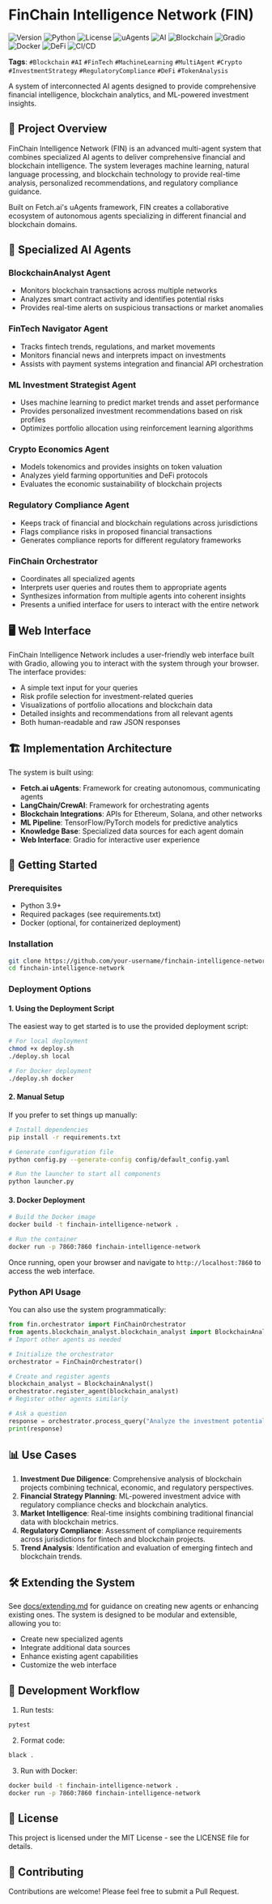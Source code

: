 # FinChain Intelligence Network (FIN)

![Version](https://img.shields.io/badge/version-0.2.0-blue)
![Python](https://img.shields.io/badge/python-3.9%2B-blue)
![License](https://img.shields.io/badge/license-MIT-green)
![uAgents](https://img.shields.io/badge/uAgents-0.6.0-orange)
![AI](https://img.shields.io/badge/AI-Powered-brightgreen)
![Blockchain](https://img.shields.io/badge/Blockchain-Analytics-blueviolet)
![Gradio](https://img.shields.io/badge/Gradio-UI-ff69b4)
![Docker](https://img.shields.io/badge/Docker-Ready-blue)
![DeFi](https://img.shields.io/badge/DeFi-Analytics-yellow)
![CI/CD](https://img.shields.io/badge/CI%2FCD-GitHub_Actions-lightgrey)


**Tags**: `#Blockchain` `#AI` `#FinTech` `#MachineLearning` `#MultiAgent` `#Crypto` `#InvestmentStrategy` `#RegulatoryCompliance` `#DeFi` `#TokenAnalysis`

A system of interconnected AI agents designed to provide comprehensive financial intelligence, blockchain analytics, and ML-powered investment insights.

## 🌟 Project Overview

FinChain Intelligence Network (FIN) is an advanced multi-agent system that combines specialized AI agents to deliver comprehensive financial and blockchain intelligence. The system leverages machine learning, natural language processing, and blockchain technology to provide real-time analysis, personalized recommendations, and regulatory compliance guidance.

Built on Fetch.ai's uAgents framework, FIN creates a collaborative ecosystem of autonomous agents specializing in different financial and blockchain domains.

## 🤖 Specialized AI Agents

### BlockchainAnalyst Agent
- Monitors blockchain transactions across multiple networks
- Analyzes smart contract activity and identifies potential risks
- Provides real-time alerts on suspicious transactions or market anomalies

### FinTech Navigator Agent
- Tracks fintech trends, regulations, and market movements
- Monitors financial news and interprets impact on investments
- Assists with payment systems integration and financial API orchestration

### ML Investment Strategist Agent
- Uses machine learning to predict market trends and asset performance
- Provides personalized investment recommendations based on risk profiles
- Optimizes portfolio allocation using reinforcement learning algorithms

### Crypto Economics Agent
- Models tokenomics and provides insights on token valuation
- Analyzes yield farming opportunities and DeFi protocols
- Evaluates the economic sustainability of blockchain projects

### Regulatory Compliance Agent
- Keeps track of financial and blockchain regulations across jurisdictions
- Flags compliance risks in proposed financial transactions
- Generates compliance reports for different regulatory frameworks

### FinChain Orchestrator
- Coordinates all specialized agents
- Interprets user queries and routes them to appropriate agents
- Synthesizes information from multiple agents into coherent insights
- Presents a unified interface for users to interact with the entire network

## 🖥️ Web Interface

FinChain Intelligence Network includes a user-friendly web interface built with Gradio, allowing you to interact with the system through your browser. The interface provides:

- A simple text input for your queries
- Risk profile selection for investment-related queries
- Visualizations of portfolio allocations and blockchain data
- Detailed insights and recommendations from all relevant agents
- Both human-readable and raw JSON responses

## 🏗️ Implementation Architecture

The system is built using:
- **Fetch.ai uAgents**: Framework for creating autonomous, communicating agents
- **LangChain/CrewAI**: Framework for orchestrating agents
- **Blockchain Integrations**: APIs for Ethereum, Solana, and other networks
- **ML Pipeline**: TensorFlow/PyTorch models for predictive analytics
- **Knowledge Base**: Specialized data sources for each agent domain
- **Web Interface**: Gradio for interactive user experience

## 🚀 Getting Started

### Prerequisites
- Python 3.9+
- Required packages (see requirements.txt)
- Docker (optional, for containerized deployment)

### Installation

```bash
git clone https://github.com/your-username/finchain-intelligence-network.git
cd finchain-intelligence-network
```

### Deployment Options

#### 1. Using the Deployment Script

The easiest way to get started is to use the provided deployment script:

```bash
# For local deployment
chmod +x deploy.sh
./deploy.sh local

# For Docker deployment
./deploy.sh docker
```

#### 2. Manual Setup

If you prefer to set things up manually:

```bash
# Install dependencies
pip install -r requirements.txt

# Generate configuration file
python config.py --generate-config config/default_config.yaml

# Run the launcher to start all components
python launcher.py
```

#### 3. Docker Deployment

```bash
# Build the Docker image
docker build -t finchain-intelligence-network .

# Run the container
docker run -p 7860:7860 finchain-intelligence-network
```

Once running, open your browser and navigate to `http://localhost:7860` to access the web interface.

### Python API Usage

You can also use the system programmatically:

```python
from fin.orchestrator import FinChainOrchestrator
from agents.blockchain_analyst.blockchain_analyst import BlockchainAnalyst
# Import other agents as needed

# Initialize the orchestrator
orchestrator = FinChainOrchestrator()

# Create and register agents
blockchain_analyst = BlockchainAnalyst()
orchestrator.register_agent(blockchain_analyst)
# Register other agents similarly

# Ask a question
response = orchestrator.process_query("Analyze the investment potential of Ethereum DeFi projects")
print(response)
```

## 📊 Use Cases

1. **Investment Due Diligence**: Comprehensive analysis of blockchain projects combining technical, economic, and regulatory perspectives.
2. **Financial Strategy Planning**: ML-powered investment advice with regulatory compliance checks and blockchain analytics.
3. **Market Intelligence**: Real-time insights combining traditional financial data with blockchain metrics.
4. **Regulatory Compliance**: Assessment of compliance requirements across jurisdictions for fintech and blockchain projects.
5. **Trend Analysis**: Identification and evaluation of emerging fintech and blockchain trends.

## 🛠️ Extending the System

See [docs/extending.md](docs/extending.md) for guidance on creating new agents or enhancing existing ones. The system is designed to be modular and extensible, allowing you to:

- Create new specialized agents
- Integrate additional data sources
- Enhance existing agent capabilities
- Customize the web interface

## 🔄 Development Workflow

1. Run tests:
```bash
pytest
```

2. Format code:
```bash
black .
```

3. Run with Docker:
```bash
docker build -t finchain-intelligence-network .
docker run -p 7860:7860 finchain-intelligence-network
```

## 📝 License

This project is licensed under the MIT License - see the LICENSE file for details.

## 🤝 Contributing

Contributions are welcome! Please feel free to submit a Pull Request.

